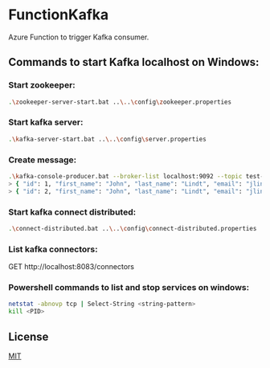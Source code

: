# FunctionKafka
Azure Function to trigger Kafka consumer.

## Commands to start Kafka localhost on Windows:

### Start zookeeper:

```bash
.\zookeeper-server-start.bat ..\..\config\zookeeper.properties
```


### Start kafka server:

```bash
.\kafka-server-start.bat ..\..\config\server.properties
```


### Create message:

```bash
.\kafka-console-producer.bat --broker-list localhost:9092 --topic test-topic
> { "id": 1, "first_name": "John", "last_name": "Lindt", "email": "jlindt@gmail.com", "gender": "Male", "product": 1234 }
> { "id": 2, "first_name": "John", "last_name": "Lindt", "email": "jlindt@gmail.com", "gender": "Male", "product": 5678 }
```


### Start kafka connect distributed:

```bash
.\connect-distributed.bat ..\..\config\connect-distributed.properties
```


### List kafka connectors:

GET http://localhost:8083/connectors


### Powershell commands to list and stop services on windows:


```bash
netstat -abnovp tcp | Select-String <string-pattern>
kill <PID>
```


## License
[MIT](https://choosealicense.com/licenses/mit/)
